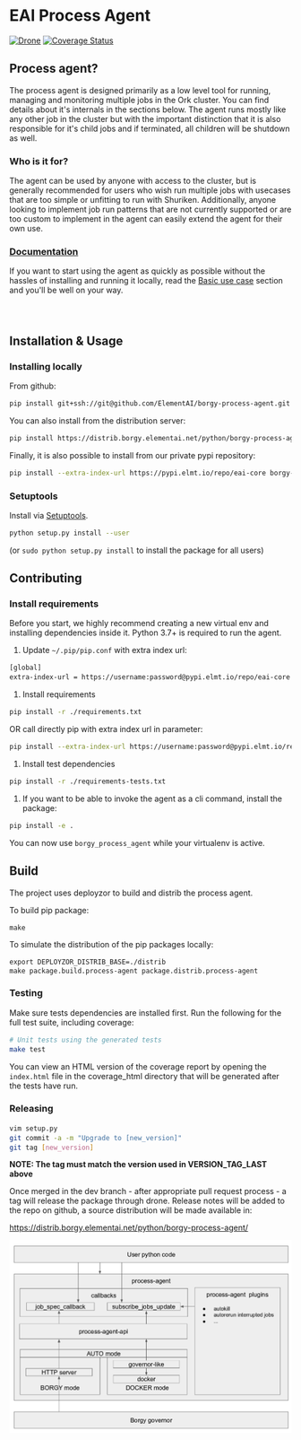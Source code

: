 # EAI Process Agent

[![Drone](https://drone.elementai.com:8443/api/badges/ElementAI/borgy-process-agent/status.svg?branch=dev)](https://drone.elementai.com:8443/ElementAI/borgy-process-agent)
[![Coverage Status](https://coveralls.io/repos/github/ElementAI/borgy-process-agent/badge.svg?branch=master&t=zqIPKC)](https://coveralls.io/github/ElementAI/borgy-process-agent)

## Process agent?
The process agent is designed primarily as a low level tool for running, managing and monitoring multiple jobs in the
Ork cluster. You can find details about it's internals in the sections below.
The agent runs mostly like any other job in the cluster but with the important distinction that it is also
responsible for it's child jobs and if terminated, all children will be shutdown as well.

### Who is it for?
The agent can be used by anyone with access to the cluster, but is generally recommended for users who wish
run multiple jobs with usecases that are too simple or unfitting to run with Shuriken. Additionally, anyone looking
to implement job run patterns that are not currently supported or are too custom to implement in the agent can
easily extend the agent for their own use.

### [Documentation](tutorial.md)

If you want to start using the agent as quickly as possible without the hassles of installing
and running it locally, read the [Basic use case](tutorial.md#basic-usage) section and you'll be well on your way.

###
<br />

## Installation & Usage

### Installing locally

From github:
```sh
pip install git+ssh://git@github.com/ElementAI/borgy-process-agent.git
```

You can also install from the distribution server:
```sh
pip install https://distrib.borgy.elementai.net/python/borgy-process-agent/borgy-process-agent-[version].tar.gz
```

Finally, it is also possible to install from our private pypi repository:

```sh
pip install --extra-index-url https://pypi.elmt.io/repo/eai-core borgy-process-agent==[version]
```

### Setuptools

Install via [Setuptools](https://pypi.python.org/pypi/setuptools).

```sh
python setup.py install --user
```
(or `sudo python setup.py install` to install the package for all users)

## Contributing

### Install requirements

Before you start, we highly recommend creating a new virtual env and installing dependencies inside it.
Python 3.7+ is required to run the agent.

1. Update `~/.pip/pip.conf` with extra index url:
```sh
[global]
extra-index-url = https://username:password@pypi.elmt.io/repo/eai-core
```
1. Install requirements
```sh
pip install -r ./requirements.txt
```
OR call directly pip with extra index url in parameter:
```sh
pip install --extra-index-url https://username:password@pypi.elmt.io/repo/eai-core -r ./requirements.txt
```
1. Install test dependencies
```sh
pip install -r ./requirements-tests.txt
```
1. If you want to be able to invoke the agent as a cli command, install the package:
```sh
pip install -e .
```
You can now use `borgy_process_agent` while your virtualenv is active.

## Build

The project uses deployzor to build and distrib the process agent.

To build pip package:
```
make
```

To simulate the distribution of the pip packages locally:
```
export DEPLOYZOR_DISTRIB_BASE=./distrib
make package.build.process-agent package.distrib.process-agent
```


### Testing

Make sure tests dependencies are installed first.
Run the following for the full test suite, including coverage:

```sh
# Unit tests using the generated tests
make test
```
You can view an HTML version of the coverage report by opening the `index.html` file in the
coverage_html directory that will be generated after the tests have run.

### Releasing

```sh
vim setup.py
git commit -a -m "Upgrade to [new_version]"
git tag [new_version]
```

**NOTE: The tag must match the version used in VERSION_TAG_LAST above**

Once merged in the dev branch - after appropriate pull request process - a tag will
release the package through drone. Release notes will be added to the repo on github,
a source distribution will be made available in:

https://distrib.borgy.elementai.net/python/borgy-process-agent/


![Process agent schema](./docs/process-agent.png)
